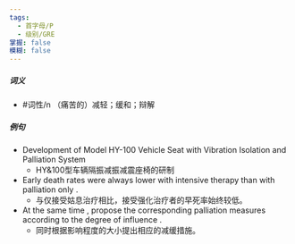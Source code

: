 ```yaml
---
tags:
  - 首字母/P
  - 级别/GRE
掌握: false
模糊: false
---
```

##### 词义
- #词性/n  （痛苦的）减轻；缓和；辩解
##### 例句
- Development of Model HY-100 Vehicle Seat with Vibration Isolation and Palliation System
	- HY&100型车辆隔振减振减震座椅的研制
- Early death rates were always lower with intensive therapy than with palliation only .
	- 与仅接受姑息治疗相比，接受强化治疗者的早死率始终较低。
- At the same time , propose the corresponding palliation measures according to the degree of influence .
	- 同时根据影响程度的大小提出相应的减缓措施。
